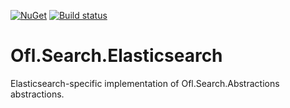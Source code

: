 [![NuGet](https://img.shields.io/nuget/v/Ofl.Search.Elasticsearch.svg)](https://www.nuget.org/packages/Ofl.Search.Elasticsearch/)
[![Build status](https://ci.appveyor.com/api/projects/status/vujvmq1yovswaab1?svg=true)](https://ci.appveyor.com/project/OneFrameLink/ofl-search-elasticsearch)

# Ofl.Search.Elasticsearch
Elasticsearch-specific implementation of Ofl.Search.Abstractions abstractions.
